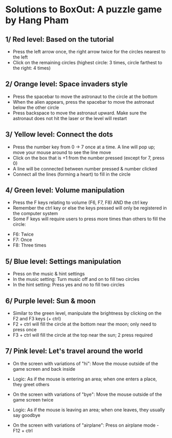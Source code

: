 #  Solutions to BoxOut: A puzzle game by Hang Pham


## 1/ Red level: Based on the tutorial
- Press the left arrow once, the right arrow twice for the circles nearest to the left 
- Click on the remaining circles (highest circle: 3 times, circle farthest to the right: 4 times)

## 2/ Orange level: Space invaders style 
- Press the spacebar to move the astronaut to the circle at the bottom 
- When the alien appears, press the spacebar to move the astronaut below the other circle
- Press backspace to move the astronaut upward. Make sure the astronaut does not hit the laser or the level will restart

## 3/ Yellow level: Connect the dots  
- Press the number key from 0 -> 7 once at a time. A line will pop up; move your mouse around to see the line move
- Click on the box that is +1 from the number pressed (except for 7, press 0)
- A line will be connected between number pressed & number clicked
- Connect all the lines (forming a heart) to fill in the circle 

## 4/ Green level: Volume manipulation 
- Press the F keys relating to volume (F6, F7, F8) AND the ctrl key 
- Remember the ctrl key or else the keys pressed will only be registered in the computer system
- Some F keys will require users to press more times than others to fill the circle:
+ F6: Twice 
+ F7: Once 
+ F8: Three times 

## 5/ Blue level: Settings manipulation
- Press on the music & hint settings 
- In the music setting: Turn music off and on to fill two circles 
- In the hint setting: Press yes and no to fill two circles

## 6/ Purple level: Sun & moon 
- Similar to the green level, manipulate the brightness by clicking on the F2 and F3 keys (+ ctrl) 
- F2 + ctrl will fill the circle at the bottom near the moon; only need to press once 
- F3 + ctrl will fill the circle at the top near the sun; 2 press required

## 7/ Pink level: Let's travel around the world 
- On the screen with variations of "hi": Move the mouse outside of the game screen and back inside 
+ Logic: As if the mouse is entering an area; when one enters a place, they greet others 
- On the screen with variations of "bye": Move the mouse outside of the game screen twice 
+ Logic: As if the mouse is leaving an area; when one leaves, they usually say goodbye 
- On the screen with variations of "airplane": Press on airplane mode - F12 + ctrl 
 
